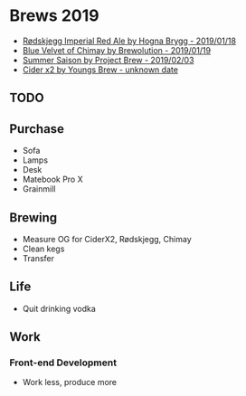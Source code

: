 # Brews 2019

* [Rødskjegg Imperial Red Ale by Hogna Brygg - 2019/01/18](rodskjegg.md)  
* [Blue Velvet of Chimay by Brewolution - 2019/01/19](chimay.md)  
* [Summer Saison by Project Brew - 2019/02/03](summersaison.md)  
* [Cider x2 by Youngs Brew - unknown date](cider.md)

## TODO

## Purchase

* Sofa
* Lamps
* Desk
* Matebook Pro X
* Grainmill

## Brewing

* Measure OG for CiderX2, Rødskjegg, Chimay
* Clean kegs
* Transfer

## Life

* Quit drinking vodka

## Work

### Front-end Development

* Work less, produce more